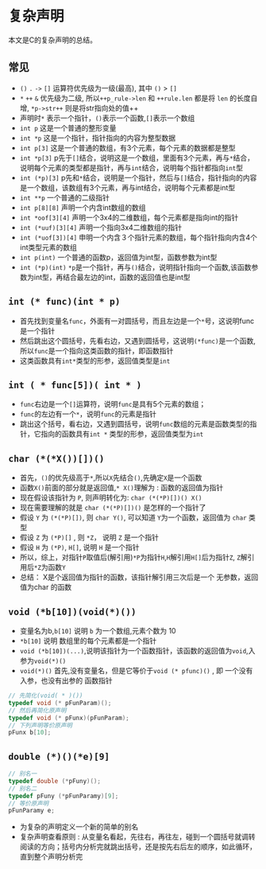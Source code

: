 # 复杂声明

本文是C的复杂声明的总结。

## 常见

- `()` `.` `->` `[]` 运算符优先级为一级(最高), 其中 `()` > `[]`
- `*` `++` `&` 优先级为二级, 所以`++p_rule->len` 和 `++rule.len` 都是将 `len` 的长度自增, `*p->str++` 则是将str指向处的值++
- 声明时`*` 表示一个指针，`()`表示一个函数,`[]`表示一个数组
- `int p`  这是一个普通的整形变量
- `int *p` 这是一个指针，指针指向的内容为整型数据
- `int p[3]`   这是一个普通的数组，有3个元素，每个元素的数据都是整型
- `int *p[3]`  p先于`[]`结合，说明这是一个数组，里面有3个元素，再与`*`结合，说明每个元素的类型都是指针，再与`int`结合，说明每个指针都指向`int`型
- `int (*p)[3]` p先和`*`结合，说明是一个指针，然后与`[]`结合，指针指向的内容是一个数组，该数组有3个元素，再与int结合，说明每个元素都是int型
- `int **p` 一个普通的二级指针
- `int p[8][8]` 声明一个内含int数组的数组
- `int *oof[3][4]` 声明一个3x4的二维数组，每个元素都是指向int的指针
- `int (*uuf)[3][4]` 声明一个指向3x4二维数组的指针
- `int (*uof[3])[4]` 申明一个内含３个指针元素的数组，每个指针指向内含4个int类型元素的数组
- `int p(int)`  一个普通的函数p，返回值为int型，函数参数为int型
- `int (*p)(int)` `*p`是一个指针，再与`()`结合，说明指针指向一个函数,该函数参数为int型，再结合最左边的int，函数的返回值也是int型

## `int (* func)(int * p)`

- 首先找到变量名`func`，外面有一对圆括号，而且左边是一个`*`号，这说明func是一个指针
- 然后跳出这个圆括号，先看右边，又遇到圆括号，这说明`(*func)`是一个函数,所以`func`是一个指向这类函数的指针，即函数指针
- 这类函数具有`int*`类型的形参，返回值类型是`int`

## `int ( * func[5])( int * )`

- `func`右边是一个`[]`运算符，说明`func`是具有5个元素的数组；
- `func`的左边有一个`*`，说明`func`的元素是指针
- 跳出这个括号，看右边，又遇到圆括号，说明`func`数组的元素是函数类型的指针，它指向的函数具有`int *` 类型的形参，返回值类型为`int`

## `char (*(*X())[])()`

- 首先，`()`的优先级高于`*`,所以`X`先结合`()`,先确定`X`是一个函数
- 函数`X()`前面的部分就是返回值,`* X()`理解为 : 函数的返回值为指针
- 现在假设该指针为 `P`, 则声明转化为: `char (*(*P)[])() X()`
- 现在需要理解的就是 `char (*(*P)[])()` 是怎样的一个指针了
- 假设 `Y` 为 `(*(*P)[])`, 则 `char Y()`, 可以知道 `Y`为一个函数，返回值为 `char` 类型
- 假设 `Z` 为 `(*P)[]` , 则 `*Z`， 说明 `Z` 是一个指针
- 假设 `H` 为 `(*P)`, `H[]`, 说明 `H` 是一个指针
- 所以，综上，对指针`P`取值后(解引用)`*P`为指针`H`,`H`解引用`H[]`后为指针`Z`, `Z`解引用后`*Z`为函数`Y`
- 总结： X是个返回值为指针的函数，该指针解引用三次后是一个 无参数，返回值为char 的函数

## `void (*b[10])(void(*)())`

- 变量名为b,`b[10]` 说明 `b` 为一个数组,元素个数为 10
- `*b[10]` 说明 数组里的每个元素都是一个指针
- `void (*b[10])(...)`,说明该指针为一个函数指针，该函数的返回值为`void`,入参为`void(*)()`
- `void(*)()` 首先,没有变量名，但是它等价于`void (* pfunc)()` , 即 一个没有入参，也没有出参的 函数指针

```c
// 先简化(void( * )())
typedef void (* pFunParam)();
// 然后再简化原声明
typedef void (* pFunx)(pFunParam);
// 下列声明等价原声明
pFunx b[10];
```

## `double (*)()(*e)[9]`

```c
// 别名一
typedef double (*pFuny)();
// 别名二
typedef pFuny (*pFunParamy)[9];
// 等价原声明
pFunParamy e;
```

- 为复杂的声明定义一个新的简单的别名
- 复杂声明查看原则 : 从变量名看起，先往右，再往左，碰到一个圆括号就调转阅读的方向；括号内分析完就跳出括号，还是按先右后左的顺序，如此循环，直到整个声明分析完